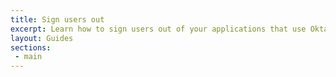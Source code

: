 ```yaml
---
title: Sign users out
excerpt: Learn how to sign users out of your applications that use Okta APIs.
layout: Guides
sections:
 - main
---
```

